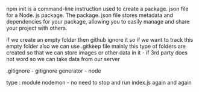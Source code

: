 npm init is a command-line instruction used to create a package. json file for a Node. js package. The package. json file stores metadata and dependencies for your package, 
allowing you to easily manage and share your project with others.

if we create an empty folder then github ignore it so if we want to track this empty folder also we can use .gitkeep file 
mainly this type of folders are created so that we can store images or other data in it - if 3rd party does not word so we can take data from our server 

.gitignore - gitignore generator - node

type : module
nodemon - no need to stop and run index.js again and again 

